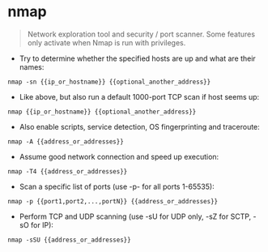 # nmap

> Network exploration tool and security / port scanner.
> Some features only activate when Nmap is run with privileges.

- Try to determine whether the specified hosts are up and what are their names:

`nmap -sn {{ip_or_hostname}} {{optional_another_address}}`

- Like above, but also run a default 1000-port TCP scan if host seems up:

`nmap {{ip_or_hostname}} {{optional_another_address}}`

- Also enable scripts, service detection, OS fingerprinting and traceroute:

`nmap -A {{address_or_addresses}}`

- Assume good network connection and speed up execution:

`nmap -T4 {{address_or_addresses}}`

- Scan a specific list of ports (use -p- for all ports 1-65535):

`nmap -p {{port1,port2,...,portN}} {{address_or_addresses}}`

- Perform TCP and UDP scanning (use -sU for UDP only, -sZ for SCTP, -sO for IP):

`nmap -sSU {{address_or_addresses}}`
